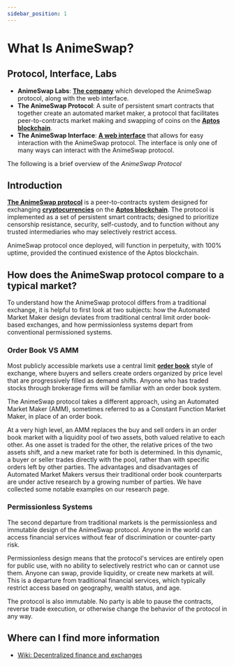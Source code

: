 ```yaml
---
sidebar_position: 1
---
```


# What Is AnimeSwap?

## Protocol, Interface, Labs

- **AnimeSwap Labs**: [**The company**](https://github.com/AnimeSwap) which developed the AnimeSwap protocol, along with the web interface.
- **The AnimeSwap Protocol**: A suite of persistent smart contracts that together create an automated market maker, a protocol that facilitates peer-to-contracts market making and swapping of coins on the [**Aptos blockchain**](https://aptoslabs.com/).
- **The AnimeSwap Interface**: [**A web interface**](https://app.animeswap.org) that allows for easy interaction with the AnimeSwap protocol. The interface is only one of many ways can interact with the AnimeSwap protocol.

The following is a brief overview of the _AnimeSwap Protocol_

## Introduction

[**The AnimeSwap protocol**](https://animeswap.org) is a peer-to-contracts system designed for exchanging [**cryptocurrencies**](https://en.wikipedia.org/wiki/Cryptocurrency) on the [**Aptos blockchain**](https://aptoslabs.com/). The protocol is implemented as a set of persistent smart contracts; designed to prioritize censorship resistance, security, self-custody, and to function without any trusted intermediaries who may selectively restrict access.

AnimeSwap protocol once deployed, will function in perpetuity, with 100% uptime, provided the continued existence of the Aptos blockchain.

## How does the AnimeSwap protocol compare to a typical market?

To understand how the AnimeSwap protocol differs from a traditional exchange, it is helpful to first look at two subjects: how the Automated Market Maker design deviates from traditional central limit order book-based exchanges, and how permissionless systems depart from conventional permissioned systems.

### Order Book VS AMM

Most publicly accessible markets use a central limit [**order book**](https://www.investopedia.com/terms/o/order-book.asp) style of exchange, where buyers and sellers create orders organized by price level that are progressively filled as demand shifts. Anyone who has traded stocks through brokerage firms will be familiar with an order book system.

The AnimeSwap protocol takes a different approach, using an Automated Market Maker (AMM), sometimes referred to as a Constant Function Market Maker, in place of an order book.

At a very high level, an AMM replaces the buy and sell orders in an order book market with a liquidity pool of two assets, both valued relative to each other. As one asset is traded for the other, the relative prices of the two assets shift, and a new market rate for both is determined. In this dynamic, a buyer or seller trades directly with the pool, rather than with specific orders left by other parties. The advantages and disadvantages of Automated Market Makers versus their traditional order book counterparts are under active research by a growing number of parties. We have collected some notable examples on our research page.

### Permissionless Systems

The second departure from traditional markets is the permissionless and immutable design of the AnimeSwap protocol. Anyone in the world can access financial services without fear of discrimination or counter-party risk.

Permissionless design means that the protocol's services are entirely open for public use, with no ability to selectively restrict who can or cannot use them. Anyone can swap, provide liquidity, or create new markets at will. This is a departure from traditional financial services, which typically restrict access based on geography, wealth status, and age.

The protocol is also immutable. No party is able to pause the contracts, reverse trade execution, or otherwise change the behavior of the protocol in any way.

## Where can I find more information

* [Wiki: Decentralized finance and exchanges](https://en.wikipedia.org/wiki/Decentralized_finance)
